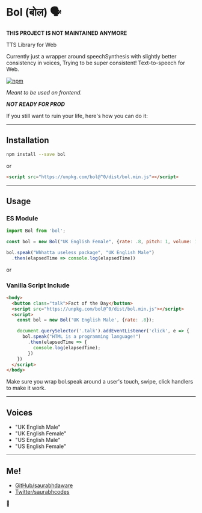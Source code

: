 # Bol (बोल) 🗣

**THIS PROJECT IS NOT MAINTAINED ANYMORE**

TTS Library for Web

Currently just a wrapper around speechSynthesis with slightly better consistency in voices, Trying to be super consistent! Text-to-speech for Web.


[![npm](https://img.shields.io/npm/v/bol?style=flat-square)](https://npmjs.com/package/bol)


*Meant to be used on frontend.*

***NOT READY FOR PROD*** 

If you still want to ruin your life, here's how you can do it:

---

## Installation
```sh
npm install --save bol
```

or

```html
<script src="https://unpkg.com/bol@^0/dist/bol.min.js"></script>
```

---

## Usage

### ES Module
```js
import Bol from 'bol';

const bol = new Bol("UK English Female", {rate: .8, pitch: 1, volume: 1})

bol.speak("Whhatta useless package", "UK English Male")
  .then(elapsedTime => console.log(elapsedTime))
```
or

### Vanilla Script Include
```html
<body>
  <button class="talk">Fact of the Day</button>
  <script src="https://unpkg.com/bol@^0/dist/bol.min.js"></script>
  <script>
    const bol = new Bol('UK English Male', {rate: .8});

    document.querySelector('.talk').addEventListener('click', e => {
      bol.speak("HTML is a programming language!")
        .then(elapsedTime => {
          console.log(elapsedTime);
        })
    })
  </script>
</body>

```

Make sure you wrap bol.speak around a user's touch, swipe, click handlers to make it work.

---

## Voices
- "UK English Male"
- "UK English Female"
- "US English Male"
- "US English Female"

---

## Me!
- [GitHub/saurabhdaware](https://github.com/saurabhdaware)
- [Twitter/saurabhcodes](https://twitter.com/saurabhcodes)

🌻
